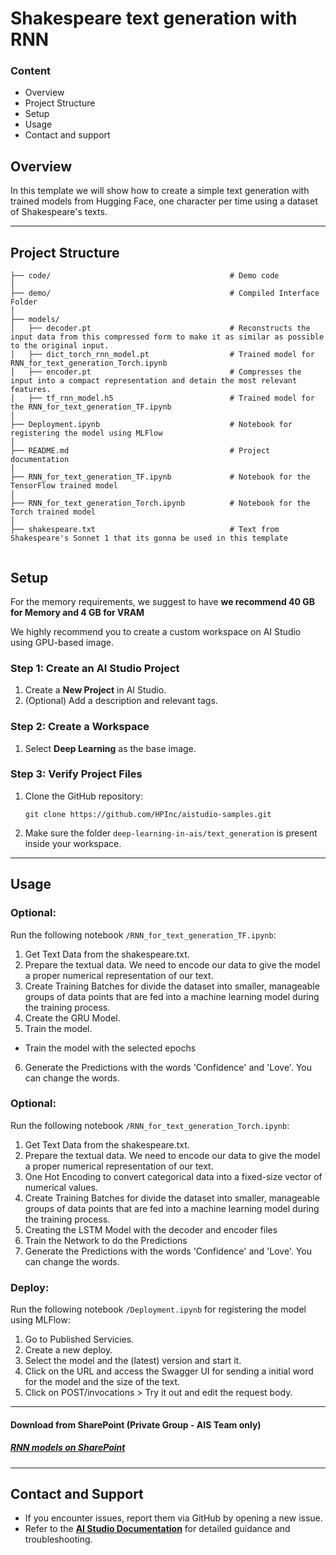 # Shakespeare text generation with RNN

### Content
- Overview
- Project Structure
- Setup
- Usage
- Contact and support

## Overview
In this template we will show how to create a simple text generation with trained models from Hugging Face, one character per time using a dataset of Shakespeare's texts.

 ---

 ## Project Structure
```
├── code/                                        # Demo code
│
├── demo/                                        # Compiled Interface Folder
│ 
├── models/
│   ├── decoder.pt                               # Reconstructs the input data from this compressed form to make it as similar as possible to the original input.
│   ├── dict_torch_rnn_model.pt                  # Trained model for RNN_for_text_generation_Torch.ipynb
│   ├── encoder.pt                               # Compresses the input into a compact representation and detain the most relevant features.
│   ├── tf_rnn_model.h5                          # Trained model for the RNN_for_text_generation_TF.ipynb
│
├── Deployment.ipynb                             # Notebook for registering the model using MLFlow
│   
├── README.md                                    # Project documentation
│                         
├── RNN_for_text_generation_TF.ipynb             # Notebook for the TensorFlow trained model
│                         
├── RNN_for_text_generation_Torch.ipynb          # Notebook for the Torch trained model
│                         
├── shakespeare.txt                              # Text from Shakespeare's Sonnet 1 that its gonna be used in this template
                                    
```
## Setup

 For the memory requirements, we suggest to have **we recommend 40 GB for Memory and 4 GB for VRAM**

 We highly recommend you to create a custom workspace on AI Studio using GPU-based image.

### Step 1: Create an AI Studio Project  
1. Create a **New Project** in AI Studio.   
2. (Optional) Add a description and relevant tags. 

### Step 2: Create a Workspace  
1. Select **Deep Learning** as the base image.

### Step 3: Verify Project Files 
1. Clone the GitHub repository:  
   ```
   git clone https://github.com/HPInc/aistudio-samples.git
   ```  
2. Make sure the folder `deep-learning-in-ais/text_generation` is present inside your workspace.

---

## Usage

### Optional:
Run the following notebook `/RNN_for_text_generation_TF.ipynb`:
1. Get Text Data from the shakespeare.txt.
2. Prepare the textual data. We need to encode our data to give the model a proper numerical representation of our text.
3. Create Training Batches for divide the dataset into smaller, manageable groups of data points that are fed into a machine learning model during the training process.
4. Create the GRU Model.
5. Train the model.
- Train the model with the selected epochs
6. Generate the Predictions with the words 'Confidence' and 'Love'. You can change the words.

### Optional:
Run the following notebook `/RNN_for_text_generation_Torch.ipynb`:
1. Get Text Data from the shakespeare.txt.
2. Prepare the textual data. We need to encode our data to give the model a proper numerical representation of our text.
3. One Hot Encoding to convert categorical data into a fixed-size vector of numerical values.
4. Create Training Batches for divide the dataset into smaller, manageable groups of data points that are fed into a machine learning model during the training process.
5. Creating the LSTM Model with the decoder and encoder files
6. Train the Network to do the Predictions
7. Generate the Predictions with the words 'Confidence' and 'Love'. You can change the words.

### Deploy:
Run the following notebook `/Deployment.ipynb` for registering the model using MLFlow:
1. Go to Published Servicies.
2. Create a new deploy.
3. Select the model and the (latest) version and start it.
4. Click on the URL and access the Swagger UI for sending a initial word for the model and the size of the text.
5. Click on POST/invocations > Try it out and edit the request body.

---

#### Download from SharePoint (Private Group - AIS Team only)

##### [RNN models on SharePoint](https://hp.sharepoint.com/:f:/r/teams/HPDataSciencePlatform/Shared%20Documents/QA/%5BiUAT%5D%20Data%20sources/Models/RNNs?csf=1&web=1&e=1hgHAx)

---
 ## Contact and Support  
- If you encounter issues, report them via GitHub by opening a new issue.  
- Refer to the **[AI Studio Documentation](https://zdocs.datascience.hp.com/docs/aistudio/overview)** for detailed guidance and troubleshooting.